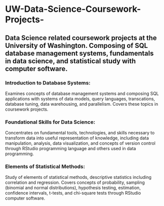 # UW-Data-Science-Coursework-Projects-
## Data Science related coursework projects at the University of Washington. Composing of SQL database management systems, fundamentals in data science, and statistical study with computer software.

### Introduction to Database Systems:
Examines concepts of database management systems and composing SQL applications with systems of data models, query languages, transcations, database tuning, data warehousing, and parallelism. Covers these topics in coursework projects.

### Foundational Skills for Data Science:
Concentrates on fundamental tools, technologies, and skills necessary to transform data into useful representation of knowledge, including data manipulation, analysis, data visualization, and concepts of version control through RStudio programming language and others used in data programming. 

### Elements of Statistical Methods:
Study of elements of statistical methods, descriptive statistics including correlation and regression. Covers concepts of probability, sampling (binomial and normal distributions), hypothesis testing, estimation, confidence intervals, t-tests, and chi-square tests through RStudio computer software. 